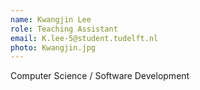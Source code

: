 ```yaml
---
name: Kwangjin Lee
role: Teaching Assistant
email: K.lee-5@student.tudelft.nl
photo: Kwangjin.jpg
---
```


Computer Science / Software Development